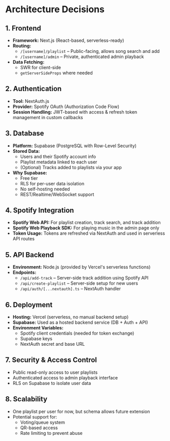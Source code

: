 # Architecture Decisions

## 1. Frontend
- **Framework:** Next.js (React-based, serverless-ready)
- **Routing:**
  - `/[username]/playlist` – Public-facing, allows song search and add
  - `/[username]/admin` – Private, authenticated admin playback
- **Data Fetching:**
  - SWR for client-side
  - `getServerSideProps` where needed

## 2. Authentication
- **Tool:** NextAuth.js
- **Provider:** Spotify OAuth (Authorization Code Flow)
- **Session Handling:** JWT-based with access & refresh token management in custom callbacks

## 3. Database
- **Platform:** Supabase (PostgreSQL with Row-Level Security)
- **Stored Data:**
  - Users and their Spotify account info
  - Playlist metadata linked to each user
  - (Optional) Tracks added to playlists via your app
- **Why Supabase:**
  - Free tier
  - RLS for per-user data isolation
  - No self-hosting needed
  - REST/Realtime/WebSocket support

## 4. Spotify Integration
- **Spotify Web API:** For playlist creation, track search, and track addition
- **Spotify Web Playback SDK:** For playing music in the admin page only
- **Token Usage:** Tokens are refreshed via NextAuth and used in serverless API routes

## 5. API Backend
- **Environment:** Node.js (provided by Vercel's serverless functions)
- **Endpoints:**
  - `/api/add-track` – Server-side track addition using Spotify API
  - `/api/create-playlist` – Server-side setup for new users
  - `/api/auth/[...nextauth].ts` – NextAuth handler

## 6. Deployment
- **Hosting:** Vercel (serverless, no manual backend setup)
- **Supabase:** Used as a hosted backend service (DB + Auth + API)
- **Environment Variables:**
  - Spotify client credentials (needed for token exchange)
  - Supabase keys
  - NextAuth secret and base URL

## 7. Security & Access Control
- Public read-only access to user playlists
- Authenticated access to admin playback interface
- RLS on Supabase to isolate user data

## 8. Scalability
- One playlist per user for now, but schema allows future extension
- Potential support for:
  - Voting/queue system
  - QR-based access
  - Rate limiting to prevent abuse 